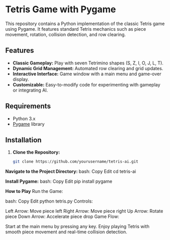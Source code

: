 # Tetris Game with Pygame

This repository contains a Python implementation of the classic Tetris game using Pygame. It features standard Tetris mechanics such as piece movement, rotation, collision detection, and row clearing.

## Features

- **Classic Gameplay:** Play with seven Tetrimino shapes (S, Z, I, O, J, L, T).
- **Dynamic Grid Management:** Automated row clearing and grid updates.
- **Interactive Interface:** Game window with a main menu and game-over display.
- **Customizable:** Easy-to-modify code for experimenting with gameplay or integrating AI.

## Requirements

- Python 3.x
- [Pygame](https://www.pygame.org/) library

## Installation

1. **Clone the Repository:**
   ```bash
   git clone https://github.com/yourusername/tetris-ai.git

**Navigate to the Project Directory:**
bash:
Copy
Edit
cd tetris-ai

**Install Pygame:**
bash:
Copy
Edit
pip install pygame

**How to Play**
Run the Game:

bash:
Copy
Edit
python tetris.py
Controls:

Left Arrow: Move piece left
Right Arrow: Move piece right
Up Arrow: Rotate piece
Down Arrow: Accelerate piece drop
Game Flow:

Start at the main menu by pressing any key.
Enjoy playing Tetris with smooth piece movement and real-time collision detection.
